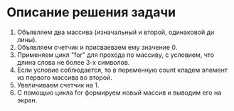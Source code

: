 # Описание решения задачи

1. Объявляем два массива (изначальный и второй, одинаковой ди
лины).
2. Объявляем счетчик и присваеваем ему значение 0.
3. Применяем цикл "for" для прохода по массиву, с условием, что длина слова не более 3-х символов.
4. Если условие соблюдается, то в переменную count кладем элемент из первого массива во второй.
5. Увеличиваем счетчик на 1.
6. С помощью цикла for формируем новый массив и выводим его на экран.
